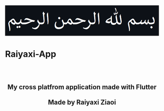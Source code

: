 <img src="https://raw.githubusercontent.com/Raiyaxi-Ziaoi/Resources/main/bismillah.png?token=GHSAT0AAAAAABXCMKG533RUMQ4V6F5TPBJWYYH3CRQ
"></img>

# Raiyaxi-App

<div align="center"><h2><br/><br/>
 My cross platfrom application made with Flutter<br/><br/>Made by Raiyaxi Ziaoi
</h2></div>

